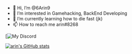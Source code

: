 - 👋 Hi, I’m @6Arin9
- 👀 I’m interested in Gamehacking, BackEnd Developing
- 🌱 I’m currently learning how to die fast (jk)
- 📫 How to reach me arin#8268

[![My Discord](https://discord.c99.nl/widget/theme-1/454721741684736010.png)

[![arin's GitHub stats](https://github-readme-stats.vercel.app/api?username=6Arin9)](https://github.com/anuraghazra/github-readme-stats)
